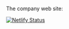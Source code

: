 The company web site:

[![Netlify Status](https://api.netlify.com/api/v1/badges/a7d5b69e-f70c-4d24-aa0d-780325f82b9a/deploy-status)](https://app.netlify.com/sites/optimistic-montalcini-82d296/deploys)


